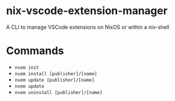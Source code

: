 # nix-vscode-extension-manager

A CLI to manage VSCode extensions on NixOS or within a nix-shell

# Commands

- `nvem init`
- `nvem install [publisher]/[name]`
- `nvem update [publisher]/[name]`
- `nvem update`
- `nvem uninstall [publisher]/[name]`
